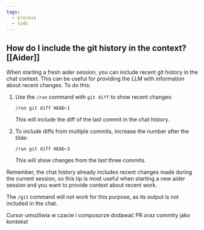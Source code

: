 ```yaml
---
tags:
  - process
  - todo
---
```


## How do I include the git history in the context? [[Aider]]

When starting a fresh aider session, you can include recent git history in the chat context. This can be useful for providing the LLM with information about recent changes. To do this:

1. Use the `/run` command with `git diff` to show recent changes:
    
    ```
    /run git diff HEAD~1
    ```
    
    This will include the diff of the last commit in the chat history.
    
2. To include diffs from multiple commits, increase the number after the tilde:
    
    ```
    /run git diff HEAD~3
    ```
    
    This will show changes from the last three commits.
    

Remember, the chat history already includes recent changes made during the current session, so this tip is most useful when starting a new aider session and you want to provide context about recent work.

The `/git` command will not work for this purpose, as its output is not included in the chat.


Cursor umożliwia w czacie i composorze dodawać PR oraz commity jako kontekst

